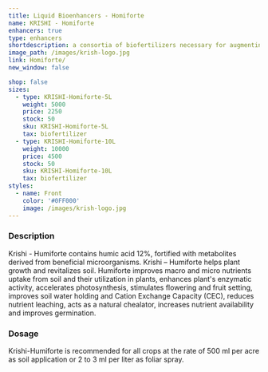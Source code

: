 ```yaml
---
title: Liquid Bioenhancers - Homiforte
name: KRISHI - Homiforte
enhancers: true
type: enhancers
shortdescription: a consortia of biofertilizers necessary for augmenting vegetative growth of mulberry
image_path: /images/krish-logo.jpg
link: Homiforte/
new_window: false

shop: false
sizes:
  - type: KRISHI-Homiforte-5L
    weight: 5000
    price: 2250
    stock: 50
    sku: KRISHI-Homiforte-5L
    tax: biofertilizer
  - type: KRISHI-Homiforte-10L
    weight: 10000
    price: 4500
    stock: 50
    sku: KRISHI-Homiforte-10L
    tax: biofertilizer
styles:
  - name: Front
    color: '#0FF000'
    image: /images/krish-logo.jpg
---
```

### Description
Krishi - Humiforte contains humic acid 12%, fortified with metabolites derived from
beneficial microorganisms. Krishi – Humiforte helps plant growth and revitalizes soil.
Humiforte improves macro and micro nutrients uptake from soil and their utilization in plants,
enhances plant's enzymatic activity, accelerates photosynthesis, stimulates flowering and
fruit setting, improves soil water holding and Cation Exchange Capacity (CEC), reduces
nutrient leaching, acts as a natural chealator, increases nutrient availability and improves
germination.

### Dosage
Krishi-Humiforte is recommended for all crops at the rate of 500 ml per acre as
soil application or 2 to 3 ml per liter as foliar spray.
